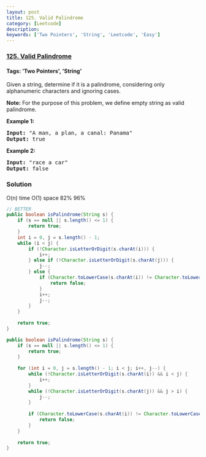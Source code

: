 ```yaml
---
layout: post
title: 125. Valid Palindrome
category: [Leetcode]
description: 
keywords: ['Two Pointers', 'String', 'Leetcode', 'Easy']
---
```

### [125. Valid Palindrome](https://leetcode.com/problems/valid-palindrome)

#### Tags: 'Two Pointers', 'String'

<div class="content__u3I1 question-content__JfgR"><div><p>Given a string, determine if it is a palindrome, considering only alphanumeric characters and ignoring cases.</p>
<p><strong>Note:</strong> For the purpose of this problem, we define empty string as valid palindrome.</p>
<p><strong>Example 1:</strong></p>
<pre><strong>Input:</strong> "A man, a plan, a canal: Panama"
<strong>Output:</strong> true
</pre>
<p><strong>Example 2:</strong></p>
<pre><strong>Input:</strong> "race a car"
<strong>Output:</strong> false
</pre>
</div></div>

### Solution
O(n) time O(1) space 82% 96%
```java
// BETTER
public boolean isPalindrome(String s) {
    if (s == null || s.length() <= 1) {
        return true;
    }
    int i = 0, j = s.length() - 1;
    while (i < j) {
        if (!Character.isLetterOrDigit(s.charAt(i))) {
            i++;
        } else if (!Character.isLetterOrDigit(s.charAt(j))) {
            j--;
        } else {
            if (Character.toLowerCase(s.charAt(i)) != Character.toLowerCase(s.charAt(j))) {
                return false;
            }
            i++;
            j--;
        }
    }
    
    return true;
}
```
```java
public boolean isPalindrome(String s) {
    if (s == null || s.length() <= 1) {
        return true;
    }
    
    for (int i = 0, j = s.length() - 1; i < j; i++, j--) {
        while (!Character.isLetterOrDigit(s.charAt(i)) && i < j) {
            i++;
        }
        while (!Character.isLetterOrDigit(s.charAt(j)) && j > i) {
            j--;
        }
        
        if (Character.toLowerCase(s.charAt(i)) != Character.toLowerCase(s.charAt(j))) {
            return false;
        }
    }
    
    return true;
}
```